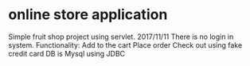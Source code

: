 # online store application
Simple fruit shop project using servlet.
2017/11/11
There is no login in system.
Functionality:
Add to the cart
Place order
Check out using fake credit card
DB is Mysql using JDBC

